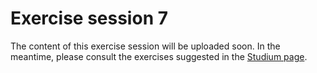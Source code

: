 # Exercise session 7

The content of this exercise session will be uploaded soon. In the meantime, please consult the exercises suggested in the [Studium page](https://uppsala.instructure.com/courses/102131/pages/exercise-sessions-overview?module_item_id=1296212).